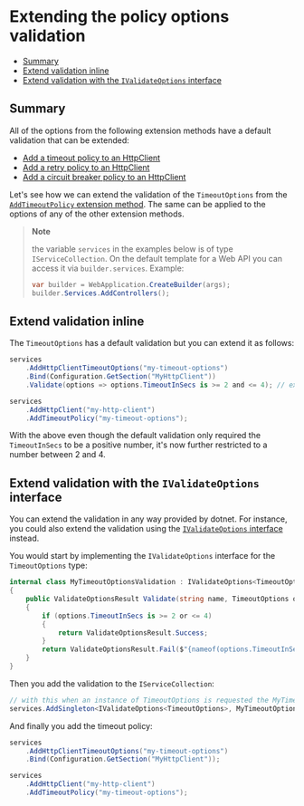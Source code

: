 ﻿# Extending the policy options validation

- [Summary](#summary)
- [Extend validation inline](#extend-validation-inline)
- [Extend validation with the `IValidateOptions` interface](#extend-validation-with-the-ivalidateoptions-interface)

## Summary

All of the options from the following extension methods have a default validation that can be extended:

- [Add a timeout policy to an HttpClient](/docs/polly/httpclient-with-timeout-policy.md#timeoutoptions)
- [Add a retry policy to an HttpClient](/docs/polly/httpclient-with-retry-policy.md#retryoptions)
- [Add a circuit breaker policy to an HttpClient](/docs/polly/httpclient-with-circuit-breaker-policy.md#circuitbreakeroptions)

Let's see how we can extend the validation of the `TimeoutOptions` from the [`AddTimeoutPolicy` extension method](/docs/polly/httpclient-with-timeout-policy.md). The same can be applied to the options of any of the other extension methods.

> **Note**
>
> the variable `services` in the examples below is of type `IServiceCollection`. On the default template
> for a Web API you can access it via `builder.services`. Example:
>
> ```csharp
> var builder = WebApplication.CreateBuilder(args);
> builder.Services.AddControllers();
> ```
>

## Extend validation inline

The `TimeoutOptions` has a default validation but you can extend it as follows:

```csharp
services
    .AddHttpClientTimeoutOptions("my-timeout-options")
    .Bind(Configuration.GetSection("MyHttpClient"))
    .Validate(options => options.TimeoutInSecs is >= 2 and <= 4); // extend the default validation

services
    .AddHttpClient("my-http-client")
    .AddTimeoutPolicy("my-timeout-options");
```

With the above even though the default validation only required the `TimeoutInSecs` to be a positive number, it's now further restricted to a number between 2 and 4.

## Extend validation with the `IValidateOptions` interface

You can extend the validation in any way provided by dotnet. For instance, you could also extend the validation using the [`IValidateOptions` interface](https://docs.microsoft.com/en-us/aspnet/core/fundamentals/configuration/options?view=aspnetcore-5.0#ivalidateoptions-for-complex-validation) instead.

You would start by implementing the `IValidateOptions` interface for the `TimeoutOptions` type:

```csharp
internal class MyTimeoutOptionsValidation : IValidateOptions<TimeoutOptions>
{
    public ValidateOptionsResult Validate(string name, TimeoutOptions options)
    {
        if (options.TimeoutInSecs is >= 2 or <= 4)
        {
            return ValidateOptionsResult.Success;
        }
        return ValidateOptionsResult.Fail($"{nameof(options.TimeoutInSecs)} must be a value between 2 and 4");
    }
}
```

Then you add the validation to the `IServiceCollection`:

```csharp
// with this when an instance of TimeoutOptions is requested the MyTimeoutOptionsValidation.Validate method will execute
services.AddSingleton<IValidateOptions<TimeoutOptions>, MyTimeoutOptionsValidation>();
```

And finally you add the timeout policy:

```csharp
services
    .AddHttpClientTimeoutOptions("my-timeout-options")
    .Bind(Configuration.GetSection("MyHttpClient"));

services
    .AddHttpClient("my-http-client")
    .AddTimeoutPolicy("my-timeout-options");
```
